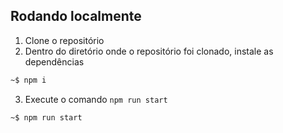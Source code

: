 ## Rodando localmente
1. Clone o repositório
2. Dentro do diretório onde o repositório foi clonado, instale as dependências
```bash
~$ npm i
```
3. Execute o comando `npm run start`
```bash
~$ npm run start
```
